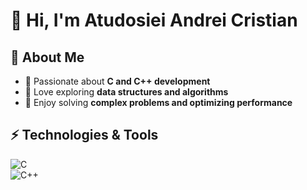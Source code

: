 # 👋 Hi, I'm Atudosiei Andrei Cristian  

## 🚀 About Me  
- 🔹 Passionate about **C and C++ development**  
- 🔹 Love exploring **data structures and algorithms**  
- 🔹 Enjoy solving **complex problems and optimizing performance**  

## ⚡ Technologies & Tools  
![C](https://img.shields.io/badge/C-00599C?style=for-the-badge&logo=c&logoColor=white)  
![C++](https://img.shields.io/badge/C++-00599C?style=for-the-badge&logo=c%2B%2B&logoColor=white)  
